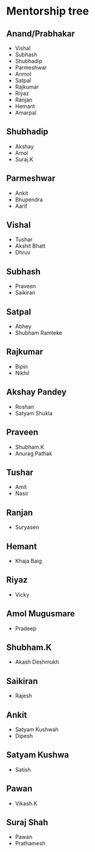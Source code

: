 # Mentorship tree

## Anand/Prabhakar
- Vishal
- Subhash
- Shubhadip
- Parmeshwar
- Anmol
- Satpal
- Rajkumar
- Riyaz
- Ranjan
- Hemant
- Amarpal

## Shubhadip
- Akshay 
- Amol
- Suraj.K

## Parmeshwar
- Ankit
- Bhupendra
- Aarif

## Vishal
- Tushar
- Akshit Bhatt
- Dhruv

## Subhash
- Praveen
- Saikiran 

## Satpal
- Abhey
- Shubham Ramteke

## Rajkumar
- Bipin
- Nikhil

## Akshay Pandey
- Roshan
- Satyam Shukla

## Praveen
- Shubham.K 
- Anurag Pathak

## Tushar
- Amit 
- Nasir

## Ranjan
- Suryasen

## Hemant
- Khaja Baig

## Riyaz
- Vicky 

## Amol Mugusmare
- Pradeep 

## Shubham.K
- Akash Deshmukh

## Saikiran 
- Rajesh

## Ankit
- Satyam Kushwah
- Dipesh

## Satyam Kushwa
- Satish

## Pawan
- Vikash.K

## Suraj Shah
- Pawan
- Prathamesh


